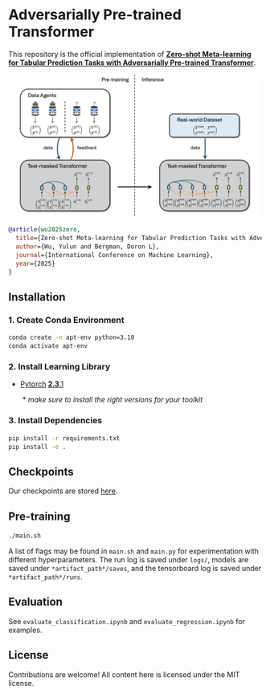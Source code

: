 # Adversarially Pre-trained Transformer

This repository is the official implementation of [**Zero-shot Meta-learning for Tabular Prediction Tasks with Adversarially Pre-trained Transformer**](https://arxiv.org/abs/2502.04573).

![](figure/workflow.png)

```BiBTeX
@article{wu2025zero,
  title={Zero-shot Meta-learning for Tabular Prediction Tasks with Adversarially Pre-trained Transformer},
  author={Wu, Yulun and Bergman, Doron L},
  journal={International Conference on Machine Learning},
  year={2025}
}
```


## Installation

### 1. Create Conda Environment
```bash
conda create -n apt-env python=3.10
conda activate apt-env
```

### 2. Install Learning Library
- [Pytorch](https://pytorch.org/) [**2.3**.1](https://pytorch.org/get-started/previous-versions/)

  \* *make sure to install the right versions for your toolkit*

### 3. Install Dependencies
```bash
pip install -r requirements.txt
pip install -e .
```


## Checkpoints

Our checkpoints are stored [here](https://osf.io/c67wt/).


## Pre-training

```bash
./main.sh
```

A list of flags may be found in `main.sh` and `main.py` for experimentation with different hyperparameters. The run log is saved under `logs/`, models are saved under `*artifact_path*/saves`, and the tensorboard log is saved under `*artifact_path*/runs`.


## Evaluation

See `evaluate_classification.ipynb` and `evaluate_regression.ipynb` for examples.


## License

Contributions are welcome! All content here is licensed under the MIT license.
